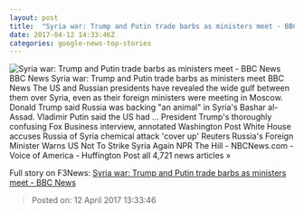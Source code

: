 ```yaml
---
layout: post
title:  "Syria war: Trump and Putin trade barbs as ministers meet - BBC News"
date: 2017-04-12 14:33:46Z
categories: google-news-top-stories
---
```


![Syria war: Trump and Putin trade barbs as ministers meet - BBC News](https://ichef.bbci.co.uk/news/1024/cpsprodpb/E9DF/production/_95617895_mediaitem95617894.jpg)
BBC News Syria war: Trump and Putin trade barbs as ministers meet BBC News The US and Russian presidents have revealed the wide gulf between them over Syria, even as their foreign ministers were meeting in Moscow. Donald Trump said Russia was backing "an animal" in Syria's Bashar al-Assad. Vladimir Putin said the US had ... President Trump's thoroughly confusing Fox Business interview, annotated Washington Post White House accuses Russia of Syria chemical attack 'cover up' Reuters Russia's Foreign Minister Warns US Not To Strike Syria Again NPR The Hill - NBCNews.com - Voice of America - Huffington Post all 4,721 news articles »


Full story on F3News: [Syria war: Trump and Putin trade barbs as ministers meet - BBC News](http://www.f3nws.com/n/QaCNEC)

> Posted on: 12 April 2017 13:33:46
